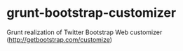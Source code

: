 grunt-bootstrap-customizer
==========================

Grunt realization of Twitter Bootstrap Web customizer (http://getbootstrap.com/customize)
